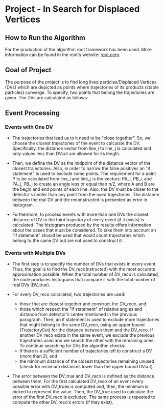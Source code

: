 # Project - In Search for Displaced Vertices

## How to Run the Algorithm

For the production of the algorithm root framework has been used. More information can be found in the root's website:
[root.cern](https://root.cern).

## Goal of Project

The purpose of the project is to find long lived particles/Displaced Vertices (DVs) which are depicted as points where
trajectories of its products (stable particles) converge. To specify, two points that belong the trajectories are given.
The DVs are calculated as follows:

## Event Processing

### Events with One DV

  * The trajectories that lead us to it need to be "close together". So, we choose the closest trajectories of the event
    to calculate the DV. Specifically, the distance vector from line_i to line_j is calculated and only values less than
    DVcut are allowed for its length. 

  * Then, we define the DV as the midpoint of the distance vector of the closest trajectories. Also, in order to narrow the
    false positives an "if statement" is used to exclude some points. The requirement for a point P to be calculated from line_i 
    and line_j is the vectors: PA_i, PB_i, and PA_j, PB_j to create an angle less or equal than π/2, where A and B are the begin and
    end points of each line. Also, the DV must be closer to the detector's center than any point from the used trajectories.
    The distance between the real DV and the reconstructed is presented as error in histogram.

  * Furthermore, to process events with more than one DVs the closest distance of DV to the third trajectory of every event (if it exists)
    is calculated. The histogram produced by the results offers information about the cases that must be considered. To take them into 
    account an "if statement" should be used that would count trajectories which belong to the same DV but are not used to construct it.
  
### Events with Multiple DVs

  * The first step is to specify the number of DVs that exists in every event. Thus, the goal is to find the DV_reco(nstructed) with the 
    most accurate approximation possible. When the total number of DV_reco is calculated, the code produces histograms that compare it
    with the total number of real DVs (DV_true).

  * For every DV_reco calculated, two trajectories are used:
      * those that are closest together and construct the DV_reco, and
      * those which respect the "if statement" of relative angles and distance from detector's center mentioned in the previous paragraph. 
    Then, an if statement is used to exclude more trajectories that might belong to the same DV_reco, using an upper bound (TrajectoryCut)
    for the distance between them and the DV_reco. If another DV_reco exists in the same event, we exclude the previous trajectories used 
    and we search the other with the remaining ones. To continue searching for DVs the algorithm checks:
      * if there is a sufficient number of trajectories left to construct a DV (more than 2), and
      * the minimum distance of the closest trajectories remaining unused (check for minimum distances lower than the upper bound DVcut).

  * The error between the DV_true and DV_reco is defined as the distance between them. For the first calculated DV_reco of an event 
    every possible error with DV_trues is computed and, then, the minimum is picked to represent the value. Then, the DV_true used to 
    calculate the error of the first DV_reco is excluded. The same process is repeated to compute the other DV_reco's errors (if they exist).

